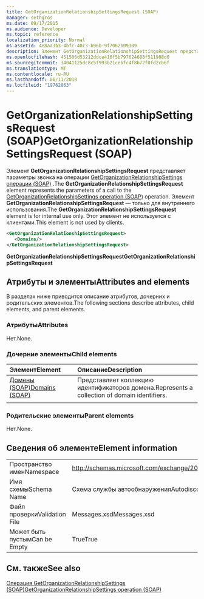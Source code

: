 ```yaml
---
title: GetOrganizationRelationshipSettingsRequest (SOAP)
manager: sethgros
ms.date: 09/17/2015
ms.audience: Developer
ms.topic: reference
localization_priority: Normal
ms.assetid: 4e8aa3b3-4bfc-40c3-b96b-9f7062b09309
description: Элемент GetOrganizationRelationshipSettingsRequest представляет параметры звонка на операции GetOrganizationRelationshipSettings операции (SOAP). Элемент GetOrganizationRelationshipSettingsRequest — только для внутреннего использования. Этот элемент не используется с клиентами.
ms.openlocfilehash: 451506d53212ddca416f5b797624688f511988d0
ms.sourcegitcommit: 34041125dc8c5f993b21cebfc4f8b72f0fd2cb6f
ms.translationtype: MT
ms.contentlocale: ru-RU
ms.lasthandoff: 06/11/2018
ms.locfileid: "19762863"
---
```

# <a name="getorganizationrelationshipsettingsrequest-soap"></a><span data-ttu-id="e9df0-105">GetOrganizationRelationshipSettingsRequest (SOAP)</span><span class="sxs-lookup"><span data-stu-id="e9df0-105">GetOrganizationRelationshipSettingsRequest (SOAP)</span></span>

<span data-ttu-id="e9df0-106">Элемент **GetOrganizationRelationshipSettingsRequest** представляет параметры звонка на операции [GetOrganizationRelationshipSettings операции (SOAP)](getorganizationrelationshipsettings-operation-soap.md) .</span><span class="sxs-lookup"><span data-stu-id="e9df0-106">The **GetOrganizationRelationshipSettingsRequest** element represents the parameters of a call to the [GetOrganizationRelationshipSettings operation (SOAP)](getorganizationrelationshipsettings-operation-soap.md) operation.</span></span> <span data-ttu-id="e9df0-107">Элемент **GetOrganizationRelationshipSettingsRequest** — только для внутреннего использования.</span><span class="sxs-lookup"><span data-stu-id="e9df0-107">The **GetOrganizationRelationshipSettingsRequest** element is for internal use only.</span></span> <span data-ttu-id="e9df0-108">Этот элемент не используется с клиентами.</span><span class="sxs-lookup"><span data-stu-id="e9df0-108">This element is not used by clients.</span></span> 
  
```XML
<GetOrganizationRelationshipSettingsRequest>
   <Domains/>
</GetOrganizationRelationshipSettingsRequest>
```

 <span data-ttu-id="e9df0-109">**GetOrganizationRelationshipSettingsRequest**</span><span class="sxs-lookup"><span data-stu-id="e9df0-109">**GetOrganizationRelationshipSettingsRequest**</span></span>
## <a name="attributes-and-elements"></a><span data-ttu-id="e9df0-110">Атрибуты и элементы</span><span class="sxs-lookup"><span data-stu-id="e9df0-110">Attributes and elements</span></span>

<span data-ttu-id="e9df0-111">В разделах ниже приводится описание атрибутов, дочерних и родительских элементов.</span><span class="sxs-lookup"><span data-stu-id="e9df0-111">The following sections describe attributes, child elements, and parent elements.</span></span>
  
### <a name="attributes"></a><span data-ttu-id="e9df0-112">Атрибуты</span><span class="sxs-lookup"><span data-stu-id="e9df0-112">Attributes</span></span>

<span data-ttu-id="e9df0-113">Нет.</span><span class="sxs-lookup"><span data-stu-id="e9df0-113">None.</span></span>
  
### <a name="child-elements"></a><span data-ttu-id="e9df0-114">Дочерние элементы</span><span class="sxs-lookup"><span data-stu-id="e9df0-114">Child elements</span></span>

|<span data-ttu-id="e9df0-115">**Элемент**</span><span class="sxs-lookup"><span data-stu-id="e9df0-115">**Element**</span></span>|<span data-ttu-id="e9df0-116">**Описание**</span><span class="sxs-lookup"><span data-stu-id="e9df0-116">**Description**</span></span>|
|:-----|:-----|
|[<span data-ttu-id="e9df0-117">Домены (SOAP)</span><span class="sxs-lookup"><span data-stu-id="e9df0-117">Domains (SOAP)</span></span>](domains-soap.md) <br/> |<span data-ttu-id="e9df0-118">Представляет коллекцию идентификаторов домена.</span><span class="sxs-lookup"><span data-stu-id="e9df0-118">Represents a collection of domain identifiers.</span></span>  <br/> |
|||
   
### <a name="parent-elements"></a><span data-ttu-id="e9df0-119">Родительские элементы</span><span class="sxs-lookup"><span data-stu-id="e9df0-119">Parent elements</span></span>

<span data-ttu-id="e9df0-120">Нет.</span><span class="sxs-lookup"><span data-stu-id="e9df0-120">None.</span></span>
  
## <a name="element-information"></a><span data-ttu-id="e9df0-121">Сведения об элементе</span><span class="sxs-lookup"><span data-stu-id="e9df0-121">Element information</span></span>

|||
|:-----|:-----|
|<span data-ttu-id="e9df0-122">Пространство имен</span><span class="sxs-lookup"><span data-stu-id="e9df0-122">Namespace</span></span>  <br/> |http://schemas.microsoft.com/exchange/2010/Autodiscover  <br/> |
|<span data-ttu-id="e9df0-123">Имя схемы</span><span class="sxs-lookup"><span data-stu-id="e9df0-123">Schema Name</span></span>  <br/> |<span data-ttu-id="e9df0-124">Схема службы автообнаружения</span><span class="sxs-lookup"><span data-stu-id="e9df0-124">Autodiscover schema</span></span>  <br/> |
|<span data-ttu-id="e9df0-125">Файл проверки</span><span class="sxs-lookup"><span data-stu-id="e9df0-125">Validation File</span></span>  <br/> |<span data-ttu-id="e9df0-126">Messages.xsd</span><span class="sxs-lookup"><span data-stu-id="e9df0-126">Messages.xsd</span></span>  <br/> |
|<span data-ttu-id="e9df0-127">Может быть пустым</span><span class="sxs-lookup"><span data-stu-id="e9df0-127">Can be Empty</span></span>  <br/> |<span data-ttu-id="e9df0-128">True</span><span class="sxs-lookup"><span data-stu-id="e9df0-128">True</span></span>  <br/> |
   
## <a name="see-also"></a><span data-ttu-id="e9df0-129">См. также</span><span class="sxs-lookup"><span data-stu-id="e9df0-129">See also</span></span>



[<span data-ttu-id="e9df0-130">Операция GetOrganizationRelationshipSettings (SOAP)</span><span class="sxs-lookup"><span data-stu-id="e9df0-130">GetOrganizationRelationshipSettings operation (SOAP)</span></span>](getorganizationrelationshipsettings-operation-soap.md)

